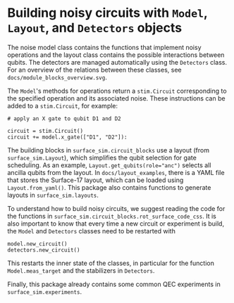 # Building noisy circuits with `Model`, `Layout`, and `Detectors` objects

The noise model class contains the functions that implement noisy operations and the layout class contains the possible interactions between qubits.
The detectors are managed automatically using the `Detectors` class. 
For an overview of the relations between these classes, see `docs/module_blocks_overview.svg`.

The `Model`'s methods for operations return a `stim.Circuit` corresponding to the specified operation and its associated noise. 
These instructions can be added to a `stim.Circuit`, for example:

```
# apply an X gate to qubit D1 and D2

circuit = stim.Circuit()
circuit += model.x_gate(["D1", "D2"]):
```

The building blocks in `surface_sim.circuit_blocks` use a layout (from `surface_sim.Layout`), which simplifies the qubit selection for gate scheduling. 
As an example, `Layout.get_qubits(role="anc")` selects all ancilla qubits from the layout.
In `docs/layout_examples`, there is a YAML file that stores the Surface-17 layout, which can be loaded using `Layout.from_yaml()`.
This package also contains functions to generate layouts in `surface_sim.layouts`.

To understand how to build noisy circuits, we suggest reading the code for the functions in `surface_sim.circuit_blocks.rot_surface_code_css`.
It is also important to know that every time a new circuit or experiment is build, the `Model` and `Detectors` classes need to be restarted with
```
model.new_circuit()
detectors.new_circuit()
```
This restarts the inner state of the classes, in particular for the function `Model.meas_target` and the stabilizers in `Detectors`.

Finally, this package already contains some common QEC experiments in `surface_sim.experiments`.
